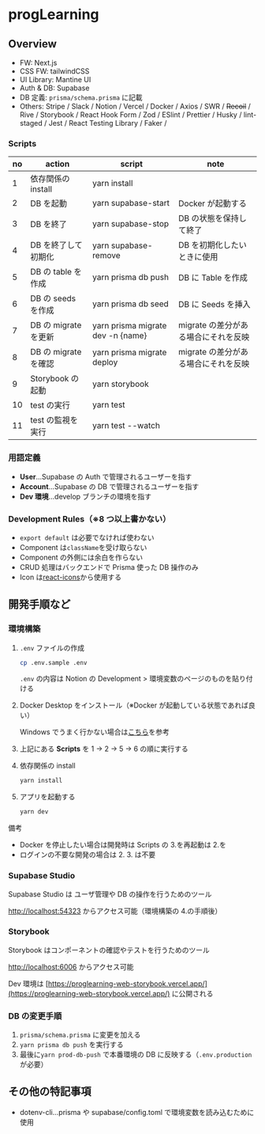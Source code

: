 # progLearning

## Overview

- FW: Next.js
- CSS FW: tailwindCSS
- UI Library: Mantine UI
- Auth & DB: Supabase
- DB 定義: `prisma/schema.prisma` に記載
- Others: Stripe / Slack / Notion / Vercel / Docker / Axios / SWR / ~~Recoil~~ / Rive /
  Storybook / React Hook Form / Zod / ESlint / Prettier / Husky / lint-staged / Jest / React Testing Library / Faker /

### Scripts

| no  | action               | script                            | note                                 |
| --- | -------------------- | --------------------------------- | ------------------------------------ |
| 1   | 依存関係の install   | yarn install                      |                                      |
| 2   | DB を起動            | yarn supabase-start               | Docker が起動する                    |
| 3   | DB を終了            | yarn supabase-stop                | DB の状態を保持して終了              |
| 4   | DB を終了して初期化  | yarn supabase-remove              | DB を初期化したいときに使用          |
| 5   | DB の table を作成   | yarn prisma db push               | DB に Table を作成                   |
| 6   | DB の seeds を作成   | yarn prisma db seed               | DB に Seeds を挿入                   |
| 7   | DB の migrate を更新 | yarn prisma migrate dev -n {name} | migrate の差分がある場合にそれを反映 |
| 8   | DB の migrate を確認 | yarn prisma migrate deploy        | migrate の差分がある場合にそれを反映 |
| 9   | Storybook の起動     | yarn storybook                    |                                      |
| 10  | test の実行          | yarn test                         |                                      |
| 11  | test の監視を実行    | yarn test --watch                 |                                      |

### 用語定義

- **User**...Supabase の Auth で管理されるユーザーを指す
- **Account**...Supabase の DB で管理されるユーザーを指す
- **Dev 環境**...develop ブランチの環境を指す

### Development Rules（※8 つ以上書かない）

- `export default` は必要でなければ使わない
- Component は`className`を受け取らない
- Component の外側には余白を作らない
- CRUD 処理はバックエンドで Prisma 使った DB 操作のみ
- Icon は[react-icons](https://react-icons.github.io/react-icons)から使用する

## 開発手順など

### 環境構築

1. `.env` ファイルの作成

   ```sh
   cp .env.sample .env
   ```

   `.env` の内容は Notion の Development > 環境変数のページのものを貼り付ける

2. Docker Desktop をインストール（※Docker が起動している状態であれば良い）

   Windows でうまく行かない場合は[こちら](https://www.notion.so/nobco/Windows-Docker-Desktop-bbf9906bb7eb4076ba792f1510a97d2c?pvs=4)を参考

3. 上記にある **Scripts** を 1 -> 2 -> 5 -> 6 の順に実行する
4. 依存関係の install

   ```sh
   yarn install
   ```

5. アプリを起動する

   ```sh
   yarn dev
   ```

備考

- Docker を停止したい場合は開発時は Scripts の 3.を再起動は 2.を
- ログインの不要な開発の場合は 2. 3. は不要

### Supabase Studio

Supabase Studio は ユーザ管理や DB の操作を行うためのツール

[http://localhost:54323](http://localhost:54323) からアクセス可能（環境構築の 4.の手順後）

### Storybook

Storybook はコンポーネントの確認やテストを行うためのツール

[http://localhost:6006](http://localhost:6006) からアクセス可能

Dev 環境は [https://proglearning-web-storybook.vercel.app/](https://proglearning-web-storybook.vercel.app/) に公開される

### DB の変更手順

1. `prisma/schema.prisma` に変更を加える
2. `yarn prisma db push` を実行する
3. 最後に`yarn prod-db-push` で本番環境の DB に反映する（`.env.production` が必要）
<!-- 3. `yarn prisma migrate dev -n {name}` を実行する -->

## その他の特記事項

- dotenv-cli...prisma や supabase/config.toml で環境変数を読み込むために使用
